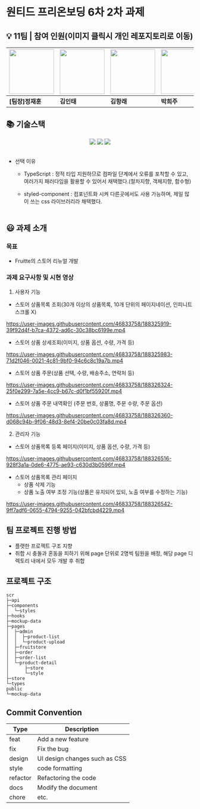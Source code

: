 # 원티드 프리온보딩 6차 2차 과제

## 💡 11팀 | 참여 인원(이미지 클릭시 개인 레포지토리로 이동)

| [<img src="https://avatars.githubusercontent.com/u/16061038?v=4" width="120px" /> ](https://www.github.com/GUGIG)| [<img src="https://avatars.githubusercontent.com/u/62875596?v=4" width="120px" /> ](https://www.github.com/dlsxody1)| [<img src="https://avatars.githubusercontent.com/u/57490711?v=4" width="120px" /> ](https://www.github.com/gkdfo40)| [<img src="https://avatars.githubusercontent.com/u/97019802?v=4" width="120px" /> ](https://www.github.com/hjpark625)| [<img src="https://avatars.githubusercontent.com/u/46833758?v=4" width="120px" /> ](https://www.github.com/ggsno)| [<img src="https://avatars.githubusercontent.com/u/111843724?v=4" width="120px" /> ](https://www.github.com/lee12779)| [<img src="https://avatars.githubusercontent.com/u/66675699?v=4" width="120px" /> ](https://www.github.com/happyeveryone96)| [<img src="https://avatars.githubusercontent.com/u/62886997?v=4" width="120px" />](https://www.github.com/HyunSeungBeom) |
| -------------------------------------------------------------------------------- | -------------------------------------------------------------------------------- | -------------------------------------------------------------------------------- | -------------------------------------------------------------------------------- | -------------------------------------------------------------------------------- | --------------------------------------------------------------------------------- | -------------------------------------------------------------------------------- | -------------------------------------------------------------------------------- |
| **[팀장]정재훈**                                                                 | **김인태**                                                                       | **김항래**                                                                       | **박희주**                                                                       | **오강산**                                                                       | **이미란**                                                                        | **정진우**                                                                       | **현승범**                                                                       |
## 📚 기술스택

<div align="center">
<img src="https://img.shields.io/badge/TypeScript-3178C6?style=for-the-badge&logo=TypeScript&logoColor=white"/>
<img src="https://img.shields.io/badge/React-61DAFB?style=for-the-badge&logo=React&logoColor=white"/>
<img src="https://img.shields.io/badge/styled components-DB7093?style=for-the-badge&logo=styled-components&logoColor=white"/>
</div>
</br>

- 선택 이유

  - TypeScript : 정적 타입 지원하므로 컴파일 단계에서 오류를 포착할 수 있고, 여러가지 패러다임을 활용할 수 있어서 채택했다.(절차지향, 객체지향, 함수형)

  - styled-component : 컴포넌트화 시켜 다른곳에서도 사용 가능하며, 제일 많이 쓰는 css 라이브러리라 채택했다.  
    </br>

## 😃 과제 소개

### 목표

- Fruitte의 스토어 리뉴얼 개발

### 과제 요구사항 및 시현 영상

1. 사용자 기능

- 스토어 상품목록 조회(30개 이상의 상품목록, 10개 단위의 페이지네이션, 인피니트 스크롤 X)


https://user-images.githubusercontent.com/46833758/188325919-39f92d4f-b7ca-4372-ad6c-30c38bc6199e.mp4



- 스토어 상품 상세조회(이미지, 상품 옵션, 수량, 가격 등)


https://user-images.githubusercontent.com/46833758/188325983-71d2f046-0021-4c81-9bf0-94c6c8c19a7b.mp4



- 스토어 상품 주문(상품 선택, 수량, 배송주소, 연락처 등)



https://user-images.githubusercontent.com/46833758/188326324-25f0e299-7a5e-4cc9-b67c-d0f1bf55920f.mp4


- 스토어 상품 주문 내역확인 (주문 번호, 상품명, 주문 수량, 주문 옵션)


https://user-images.githubusercontent.com/46833758/188326360-d068c94b-9f06-48d3-8ef4-20be0c03fa8d.mp4



2. 관리자 기능

- 스토어 상품목록 등록 페이지(이미지, 상품 옵션, 수량, 가격 등)

https://user-images.githubusercontent.com/46833758/188326516-928f3a1a-0de6-4775-ae93-c630d3b0596f.mp4


- 스토어 상품목록 관리 페이지
  - 상품 삭제 기능
  - 상품 노출 여부 조정 기능(상품은 유지되어 있되, 노출 여부를 수정하는 기능)


https://user-images.githubusercontent.com/46833758/188326542-9ff7adf6-0655-4794-9255-042bfcbd4229.mp4

## 팀 프로젝트 진행 방법
- 플랫한 프로젝트 구조 지향
- 취합 시 충돌과 혼동을 피하기 위해 page 단위로 2명씩 팀원을 배정, 해당 page 디렉토리 내에서 모두 개발 후 취합

## 프로젝트 구조
```
scr
├─api
├─components 
│  └─styles
├─hooks
├─mockup-data
├─pages
│  ├─admin
│  │  ├─product-list
│  │  └─product-upload
│  ├─fruitstore
│  ├─order
│  ├─order-list
│  └─product-detail
│      ├─store
│      └─style
├─store
└─types
public
└─mockup-data
```

## Commit Convention
| Type     | Description                   |
| -------- | ----------------------------- |
| feat     | Add a new feature             |
| fix      | Fix the bug                   |
| design   | UI design changes such as CSS |
| style    | code formatting               |
| refactor | Refactoring the code          |
| docs     | Modify the document           |
| chore    | etc.                          |
